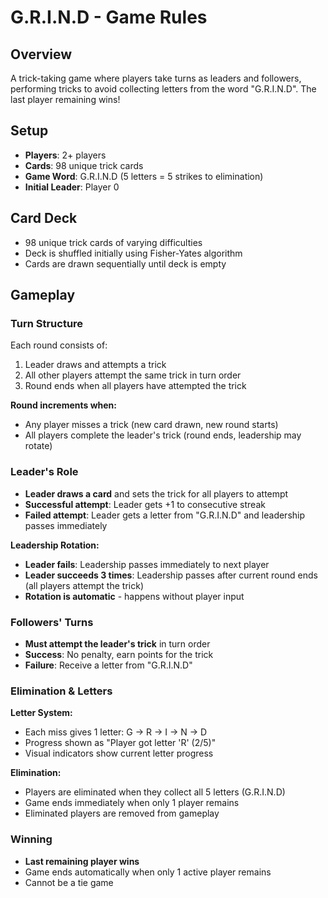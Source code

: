 # G.R.I.N.D - Game Rules

## Overview

A trick-taking game where players take turns as leaders and followers, performing tricks to avoid collecting letters from the word "G.R.I.N.D". The last player remaining wins!

## Setup

- **Players**: 2+ players
- **Cards**: 98 unique trick cards
- **Game Word**: G.R.I.N.D (5 letters = 5 strikes to elimination)
- **Initial Leader**: Player 0

## Card Deck

- 98 unique trick cards of varying difficulties
- Deck is shuffled initially using Fisher-Yates algorithm
- Cards are drawn sequentially until deck is empty

## Gameplay

### Turn Structure

Each round consists of:
1. Leader draws and attempts a trick
2. All other players attempt the same trick in turn order
3. Round ends when all players have attempted the trick

**Round increments when:**
- Any player misses a trick (new card drawn, new round starts)
- All players complete the leader's trick (round ends, leadership may rotate)

### Leader's Role

- **Leader draws a card** and sets the trick for all players to attempt
- **Successful attempt**: Leader gets +1 to consecutive streak
- **Failed attempt**: Leader gets a letter from "G.R.I.N.D" and leadership passes immediately

**Leadership Rotation:**
- **Leader fails**: Leadership passes immediately to next player
- **Leader succeeds 3 times**: Leadership passes after current round ends (all players attempt the trick)
- **Rotation is automatic** - happens without player input

### Followers' Turns

- **Must attempt the leader's trick** in turn order
- **Success**: No penalty, earn points for the trick
- **Failure**: Receive a letter from "G.R.I.N.D"

### Elimination & Letters

**Letter System:**
- Each miss gives 1 letter: G → R → I → N → D
- Progress shown as "Player got letter 'R' (2/5)"
- Visual indicators show current letter progress

**Elimination:**
- Players are eliminated when they collect all 5 letters (G.R.I.N.D)
- Game ends immediately when only 1 player remains
- Eliminated players are removed from gameplay

### Winning

- **Last remaining player wins**
- Game ends automatically when only 1 active player remains
- Cannot be a tie game
